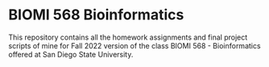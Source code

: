 # BIOMI 568 Bioinformatics

This repository contains all the homework assignments and final project scripts of mine for Fall 2022 version of the class BIOMI 568 - Bioinformatics offered at San Diego State University.
